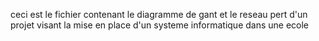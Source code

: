 ceci est le fichier contenant le diagramme de gant et le reseau pert d'un projet visant la mise en place d'un systeme informatique dans une ecole 
